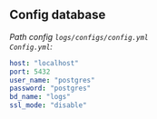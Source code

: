 ## Config database

*Path config `logs/configs/config.yml`*     
*`Config.yml`:*
```yml
host: "localhost"
port: 5432
user_name: "postgres"
password: "postgres"
bd_name: "logs"
ssl_mode: "disable"
```